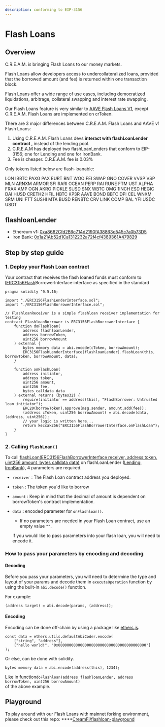 ```yaml
---
description: conforming to EIP-3156
---
```


# Flash Loans

## Overview

C.R.E.A.M. is bringing Flash Loans to our money markets.

Flash Loans allow developers access to undercollateralized loans, provided that the borrowed amount \(and fee\) is returned within one transaction block.

Flash Loans offer a wide range of use cases, including democratized liquidations, arbitrage, collateral swapping and interest rate swapping.

Our Flash Loans feature is very similar to [AAVE Flash Loans V1](https://aave.com/flash-loans), except C.R.E.A.M. Flash Loans are implemented on crToken.

There are 3 major differences between C.R.E.A.M. Flash Loans and AAVE v1 Flash Loans:

1. Using C.R.E.A.M. Flash Loans devs **interact with flashLoanLender contract ,** instead of the lending pool.
2. C.R.E.A.M has deployed two flashLoanLenders that conform to EIP-3156; one for Lending and one for IronBank.
3. Fee is cheaper. C.R.E.A.M. fee is 0.03%

Only tokens listed below are flash-loanable:

LON IBBTC PAXG PAX EURT BNT WOO FEI SWAP GNO COVER VVSP VSP MLN ARNXM ARMOR SFI RARI OCEAN PERP RAI RUNE FTM UST ALPHA FRAX AMP OGN AKRO PICKLE SUSD SNX WBTC OMG 1INCH ESD HEGIC DAI HUSD CRETH2 HFIL HBTC KP3R AAVE BOND BBTC DPI CEL WNXM SRM UNI FTT SUSHI MTA BUSD RENBTC CRV LINK COMP BAL YFI USDC USDT

## flashloanLender

* Ethereum v1: [0xa8682Cfd2B6c714d2190fA38863d545c7a0b73D5](https://etherscan.io/address/0xa8682Cfd2B6c714d2190fA38863d545c7a0b73D5)
* Iron Bank: [0x1a21Ab52d1Ca1312232a72f4cf4389361A479829](https://etherscan.io/address/0x1a21Ab52d1Ca1312232a72f4cf4389361A479829)

## Step by step guide

### 1. Deploy your Flash Loan contract

Your contract that receives the flash loaned funds must conform to [IERC3156Flash](https://eips.ethereum.org/EIPS/eip-3156)BorrowerInterface interface as specified in the standard

```text
pragma solidity ^0.5.16;

import "./ERC3156FlashLenderInterface.sol";
import "./ERC3156FlashBorrowerInterface.sol";

// FlashloanReceiver is a simple flashloan receiver implementation for testing
contract FlashloanBorrower is ERC3156FlashBorrowerInterface {
    function doFlashloan(
        address flashloanLender,
        address borrowToken,
        uint256 borrowAmount
    ) external {
        bytes memory data = abi.encode(cToken, borrowAmount);
        ERC3156FlashLenderInterface(flashloanLender).flashLoan(this, borrowToken, borrowAmount, data);
    }

    function onFlashLoan(
        address initiator,
        address token,
        uint256 amount,
        uint256 fee,
        bytes calldata data
    ) external returns (bytes32) {
        require(initiator == address(this), "FlashBorrower: Untrusted loan initiator");
        ERC20(borrowToken).approve(msg.sender, amount.add(fee));
        (address cToken, uint256 borrowAmount) = abi.decode(data, (address, uint256));
        // your logic is written here...
        return keccak256("ERC3156FlashBorrowerInterface.onFlashLoan");
    }
}
```

### 2. Calling `flashLoan()`

To call [flashLoan\(ERC3156FlashBorrowerInterface receiver, address token, uint256 amount, bytes calldata data\)](https://github.com/CreamFi/compound-protocol/blob/master/contracts/CCollateralCapErc20.sol#L185) on flashLoanLender \([Lending](https://docs.cream.finance/lending/lending-contract-address), [IronBank](https://docs.cream.finance/iron-bank/iron-bank)\), 4 parameters are required.

* `receiver` : The Flash Loan contract address you deployed.
* `token` : The token you'd like to borrow
* `amount` : Keep in mind that the decimal of amount is dependent on borrowToken's contract implementation.
* `data` : encoded parameter for `onFlashloan()`.

  * If no parameters are needed in your Flash Loan contract, use an empty value `""`.

  If you would like to pass parameters into your flash loan, you will need to encode it.

### How to pass your parameters by encoding and decoding

#### Decoding

Before you pass your parameters, you will need to determine the type and layout of your params and decode them in `executeOperation` function by using the built-in `abi.decode()` function.

For example:

```text
(address target) = abi.decode(params, (address));

```

#### Encoding

Encoding can be done off-chain by using a package like [ethers.js](https://docs.ethers.io/v5/api/utils/abi/coder/#AbiCoder--methods).

```text
const data = ethers.utils.defaultAbiCoder.encode(
    ["string", "address"],
    ["hello world!", "0x0000000000000000000000000000000000000000"]
);

```

Or else, can be done with solidity.

```text
bytes memory data = abi.encode(address(this), 1234);

```

Like in function`doFlashloan(address flashloanLender, address borrowToken, uint256 borrowAmount)`   
of the above example.

## Playground

To play around with our Flash Loans with mainnet forking environment, please check out this repo: ****[CreamFi/flashloan-playground](https://github.com/CreamFi/flashloan-playground)

